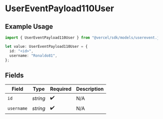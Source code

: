 # UserEventPayload110User

## Example Usage

```typescript
import { UserEventPayload110User } from "@vercel/sdk/models/userevent.js";

let value: UserEventPayload110User = {
  id: "<id>",
  username: "Ronaldo81",
};
```

## Fields

| Field              | Type               | Required           | Description        |
| ------------------ | ------------------ | ------------------ | ------------------ |
| `id`               | *string*           | :heavy_check_mark: | N/A                |
| `username`         | *string*           | :heavy_check_mark: | N/A                |